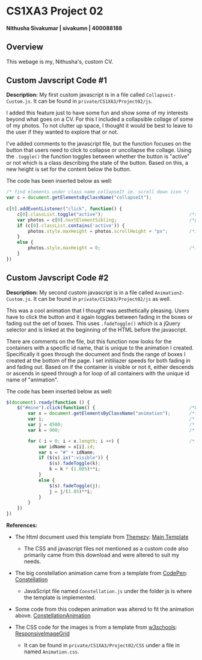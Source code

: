 # CS1XA3 Project 02
#### Nithusha Sivakumar | sivakumn | 400088188

## Overview

This webage is my, Nithusha's, custom CV.

## Custom Javscript Code #1

**Description:**
My first custom javascript is in a file called `Collapseit-Custom.js`. It can be found in `private/CS1XA3/Project02/js`.

I added this feature just to have some fun and show some of my interests beyond what goes on a CV. For this I included a collapsible collage of some of my photos. To not clutter up space, I thought it would be best to leave to the user if they wanted to explore that or not. 

I've added comments to the javascript file, but the function focuses on the button that users need to click to collapse or uncollapse the collage. Using the `.toggle()` the function toggles between whether the button is "active" or not which is a class describing the state of the button. Based on this, a new height is set for the content below the button.

The code has been inserted below as well:

```javascript
/* find elements under class name collapseIt ie. scroll down icon */
var c = document.getElementsByClassName("collapseIt"); 
    
c[0].addEventListener("click", function() {
    c[0].classList.toggle("active");                                /*switch between if active or not based on appearance on button*/
    var photos = c[0].nextElementSibling;                           /*pick the next element in the same level of tree, by my HTML code, all images would count as the next element*/
    if (c[0].classList.contains('active')) {                        
        photos.style.maxHeight = photos.scrollHeight + "px";        /*if button shows that the images are not expanded then set their new height to original size*/
    }
    else {
        photos.style.maxHeight = 0;                                 /*if button shows images are present, then set their height to 0, so not visible*/
    }
})
```

## Custom Javscript Code #2

**Description:**
My second custom javascript is in a file called `Animation2-Custom.js`. It can be found in `private/CS1XA3/Project02/js` as well.

This was a cool animation that I thought was aesthetically pleasing. Users have to click the button 
and it again toggles between fading in the boxes or fading out the set of boxes. This uses `.fadeToggle()` which is a jQuery selector and is linked at the beginning of the HTML before the javascript.

There are comments on the file, but this function now looks for the containers with a specific id name, that is unique to the animation I created. Specifically it goes through the document and finds the range of boxes I created at the bottom of the page. I set initiliazer speeds for both fading in and fading out. Based on if the container is visible or not it, either descends or ascends in speed through a for loop of all containers with the unique id name of "animation".

The code has been inserted below as well:

```javascript
$(document).ready(function () {
    $("#mine").click(function() {                                   /*What to do when button is clicked ie defining its function*/
        var x = document.getElementsByClassName("animation");       /*find all elements with the TagName div ie all boxes made*/
        var i;                                                      /* initializer/counter for the array of elements*/
        var j = 4500;                                               /* initializer/coutner for speed of fadeToggle if boxes aren't visible*/
        var k = 900;                                                /* initializer/coutner for speed of fadeToggle if boxes are visible*/

        for ( i = 0; i < x.length; i ++) {                          /* loop through every element in x so all boxes, find the idName and then run fadeToggle, reset the speed for each following box to be faster than the one before*/
            var idName = x[i].id;
            var s = "#" + idName;
            if ($(s).is(":visible")) {
                $(s).fadeToggle(k);
                k = k * (1.005)**i;
            }
            else {
                $(s).fadeToggle(j);
                j = j/(1.05)**i;
            }         
        }
    })
})
```

**References:** 
- The Html document used this template from [Themezy](https://www.themezy.com/):
    [Main Template](https://www.themezy.com/free-website-templates/151-ceevee-free-responsive-website-template)
    
    - The CSS and javascript files not mentioned as a custom code also primarily came from this download and were altered to suit my needs.

- The big constellation animation came from a template from [CodePen](https://codepen.io/):
    [Constellation](https://codepen.io/acauamontiel/pen/mJdnw)
    
    - JavaScript file named `Constellation.js` under the folder js is where the template is implemented.

- Some code from this codepen animation was altered to fit the animation above. 
    [ConstellationAnimation](https://codepen.io/andrew_lee87/pen/jAvLav)

- The CSS code for the images is from a template from [w3schools](https://www.w3schools.com/):
    [ResponsiveImageGrid](https://www.w3schools.com/howto/tryit.asp?filename=tryhow_css_image_grid_responsive)
    
    - It can be found in `private/CS1XA3/Project02/CSS` under a file in named `Animation.css`.

